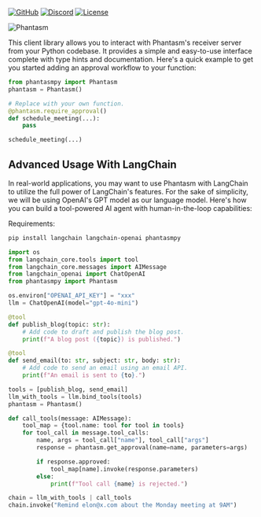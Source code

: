 [![GitHub](https://tinyurl.com/5xetszfe)][github]
[![Discord](https://tinyurl.com/5fv83u2h)][discord]
[![License](https://tinyurl.com/mrxn8fvz)][license]

[discord]: https://discord.gg/dgevsYhh7P
[github]: https://github.com/phantasmlabs/phantasm
[license]: https://github.com/phantasmlabs/phantasm/blob/main/LICENSE

![Phantasm](https://phantasm-assets.s3.amazonaws.com/banners/0.1.0.png)

This client library allows you to interact with Phantasm's receiver server from
your Python codebase. It provides a simple and easy-to-use interface complete
with type hints and documentation. Here's a quick example to get you started
adding an approval workflow to your function:

```py
from phantasmpy import Phantasm
phantasm = Phantasm()

# Replace with your own function.
@phantasm.require_approval()
def schedule_meeting(...):
    pass

schedule_meeting(...)
```

## Advanced Usage With LangChain

In real-world applications, you may want to use Phantasm with LangChain to
utilize the full power of LangChain's features. For the sake of simplicity, we
will be using OpenAI's GPT model as our language model. Here's how you can build
a tool-powered AI agent with human-in-the-loop capabilities:

Requirements:

```bash
pip install langchain langchain-openai phantasmpy
```

```py
import os
from langchain_core.tools import tool
from langchain_core.messages import AIMessage
from langchain_openai import ChatOpenAI
from phantasmpy import Phantasm

os.environ["OPENAI_API_KEY"] = "xxx"
llm = ChatOpenAI(model="gpt-4o-mini")

@tool
def publish_blog(topic: str):
    # Add code to draft and publish the blog post.
    print(f"A blog post ({topic}) is published.")

@tool
def send_email(to: str, subject: str, body: str):
    # Add code to send an email using an email API.
    print(f"An email is sent to {to}.")

tools = [publish_blog, send_email]
llm_with_tools = llm.bind_tools(tools)
phantasm = Phantasm()

def call_tools(message: AIMessage):
    tool_map = {tool.name: tool for tool in tools}
    for tool_call in message.tool_calls:
        name, args = tool_call["name"], tool_call["args"]
        response = phantasm.get_approval(name=name, parameters=args)

        if response.approved:
            tool_map[name].invoke(response.parameters)
        else:
            print(f"Tool call {name} is rejected.")

chain = llm_with_tools | call_tools
chain.invoke("Remind elon@x.com about the Monday meeting at 9AM")
```

